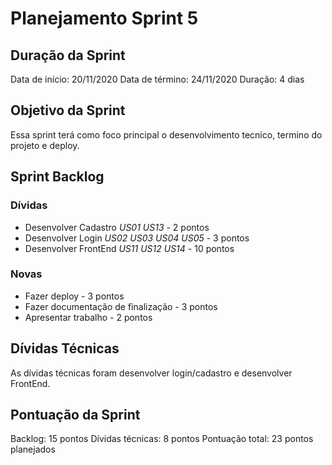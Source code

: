# Planejamento Sprint 5
## Duração da Sprint
Data de início: 20/11/2020
Data de término: 24/11/2020
Duração: 4 dias

## Objetivo da Sprint
Essa sprint terá como foco principal o desenvolvimento tecnico, termino do projeto e deploy.

## Sprint Backlog

### Dívidas
- Desenvolver Cadastro _US01_ _US13_ - 2 pontos
- Desenvolver Login _US02_ _US03_ _US04_ _US05_ - 3 pontos
- Desenvolver FrontEnd _US11_ _US12_ _US14_ - 10 pontos

### Novas
- Fazer deploy - 3 pontos
- Fazer documentação de finalização - 3 pontos
- Apresentar trabalho - 2 pontos

## Dívidas Técnicas
As dívidas técnicas foram desenvolver login/cadastro e desenvolver FrontEnd.

## Pontuação da Sprint
Backlog: 15 pontos
Dívidas técnicas: 8 pontos
Pontuação total: 23 pontos planejados